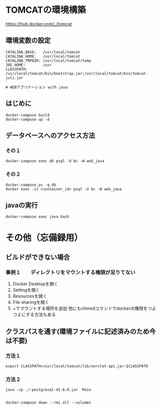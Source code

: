 # TOMCATの環境構築
https://hub.docker.com/_/tomcat
## 環境変数の設定
    CATALINA_BASE:   /usr/local/tomcat
    CATALINA_HOME:   /usr/local/tomcat
    CATALINA_TMPDIR: /usr/local/tomcat/temp
    JRE_HOME:        /usr
    CLASSPATH:       /usr/local/tomcat/bin/bootstrap.jar:/usr/local/tomcat/bin/tomcat-juli.jar

    # WEBアプリケーション with java
## はじめに
    docker-compose build
    docker-compose up -d
## データベースへのアクセス方法
### その１
    docker-compose exec db psql -U bc -W web_java
### その２
    docker-compose ps -q db
    docker exec -it <container_id> psql -U bc -W web_java
## javaの実行
    docker-compose exec java bash
# その他（忘備録用）
## ビルドができない場合
### 事例１　　ディレクトリをマウントする権限が足りてない
1. Docker Desktopを開く
2. Settingを開く
3. Resourcesを開く
4. File sharingを開く
5. +でマウントする場所を追加
他にもchmodコマンドでdockerの権限をつよつよにする方法もある
## クラスパスを通す(環境ファイルに記述済みのため今は不要)
### 方法１
    export CLASSPATH=/usr/local/tomcat/lib/servlet-api.jar:$CLASSPATH
### 方法２
    java -cp ./:postgresql-42.6.0.jar  Main


    docker-compose down --rmi all --volumes 